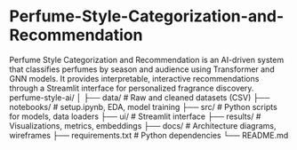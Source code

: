 # Perfume-Style-Categorization-and-Recommendation
Perfume Style Categorization and Recommendation is an AI-driven system that classifies perfumes by season and audience using Transformer and GNN models. It provides interpretable, interactive recommendations through a Streamlit interface for personalized fragrance discovery.
perfume-style-ai/
│
├── data/ # Raw and cleaned datasets (CSV)
├── notebooks/ # setup.ipynb, EDA, model training
├── src/ # Python scripts for models, data loaders
├── ui/ # Streamlit interface
├── results/ # Visualizations, metrics, embeddings
├── docs/ # Architecture diagrams, wireframes
├── requirements.txt # Python dependencies
└── README.md
